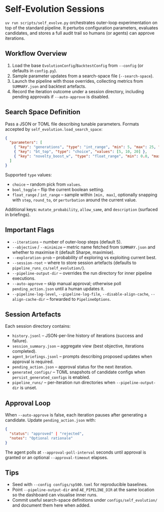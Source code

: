 # Self-Evolution Sessions

`uv run scripts/self_evolve.py` orchestrates outer-loop experimentation on top of the standard pipeline. It perturbs configuration parameters, evaluates candidates, and stores a full audit trail so humans (or agents) can approve iterations.

## Workflow Overview
1. Load the base `EvolutionConfig`/`BacktestConfig` from `--config` (or defaults in `config.py`).
2. Sample parameter updates from a search-space file (`--search-space`).
3. Launch the pipeline with those overrides, collecting metrics from `SUMMARY.json` and backtest artefacts.
4. Record the iteration outcome under a session directory, including pending approvals if `--auto-approve` is disabled.

## Search Space Definition
Pass a JSON or TOML file describing tunable parameters. Formats accepted by `self_evolution.load_search_space`:

```json
{
  "parameters": [
    { "key": "generations", "type": "int_range", "min": 5, "max": 25, "step": 5 },
    { "key": "bt_top", "type": "choice", "values": [5, 10, 20] },
    { "key": "novelty_boost_w", "type": "float_range", "min": 0.0, "max": 2.0, "perturbation": 0.25 }
  ]
}
```

Supported `type` values:
- `choice` – random pick from `values`.
- `bool_toggle` – flip the current boolean setting.
- `float_range` / `int_range` – sample within `[min, max]`, optionally snapping with `step`, `round_to`, or `perturbation` around the current value.

Additional keys: `mutate_probability`, `allow_same`, and `description` (surfaced in briefings).

## Important Flags
- `--iterations` – number of outer-loop steps (default 5).
- `--objective` / `--minimize` – metric name fetched from `SUMMARY.json` and whether to maximise it (default Sharpe, maximise).
- `--exploration-prob` – probability of exploring vs exploiting current best.
- `--session-root` – where to store session artefacts (defaults to `pipeline_runs_cs/self_evolution/`).
- `--pipeline-output-dir` – overrides the run directory for inner pipeline executions.
- `--auto-approve` – skip manual approval; otherwise poll `pending_action.json` until a human updates it.
- `--pipeline-log-level`, `--pipeline-log-file`, `--disable-align-cache`, `--align-cache-dir` – forwarded to `PipelineOptions`.

## Session Artefacts
Each session directory contains:
- `history.jsonl` – JSON-per-line history of iterations (success and failure).
- `session_summary.json` – aggregate view (best objective, iterations completed).
- `agent_briefings.jsonl` – prompts describing proposed updates when approval is required.
- `pending_action.json` – approval status for the next iteration.
- `generated_configs/` – TOML snapshots of candidate configs when `persist_generated_configs` is enabled.
- `pipeline_runs/` – per-iteration run directories when `--pipeline-output-dir` is unset.

## Approval Loop
When `--auto-approve` is false, each iteration pauses after generating a candidate. Update `pending_action.json` with:
```json
{
  "status": "approved" | "rejected",
  "notes": "Optional rationale"
}
```
The agent polls at `--approval-poll-interval` seconds until approval is granted or an optional `--approval-timeout` elapses.

## Tips
- Seed with `--config configs/sp500.toml` for reproducible baselines.
- Point `--pipeline-output-dir` and `AE_PIPELINE_DIR` at the same location so the dashboard can visualise inner runs.
- Commit useful search-space definitions under `configs/self_evolution/` and document them here when added.
